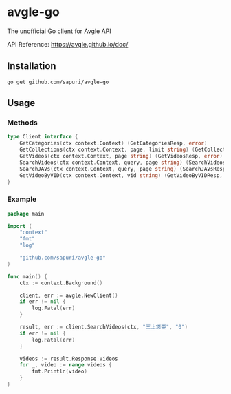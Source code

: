# avgle-go
The unofficial Go client for Avgle API

API Reference: https://avgle.github.io/doc/

## Installation
```
go get github.com/sapuri/avgle-go
```

## Usage
### Methods
```go
type Client interface {
	GetCategories(ctx context.Context) (GetCategoriesResp, error)
	GetCollections(ctx context.Context, page, limit string) (GetCollectionsResp, error)
	GetVideos(ctx context.Context, page string) (GetVideosResp, error)
	SearchVideos(ctx context.Context, query, page string) (SearchVideosResp, error)
	SearchJAVs(ctx context.Context, query, page string) (SearchJAVsResp, error)
	GetVideoByVID(ctx context.Context, vid string) (GetVideoByVIDResp, error)
}
```

### Example
```go
package main

import (
	"context"
	"fmt"
	"log"

	"github.com/sapuri/avgle-go"
)

func main() {
	ctx := context.Background()

	client, err := avgle.NewClient()
	if err != nil {
		log.Fatal(err)
	}

	result, err := client.SearchVideos(ctx, "三上悠亜", "0")
	if err != nil {
		log.Fatal(err)
	}

	videos := result.Response.Videos
	for _, video := range videos {
		fmt.Println(video)
	}
}

```
